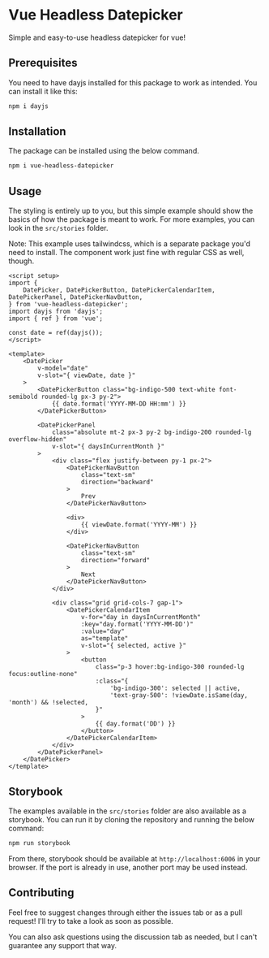 # Vue Headless Datepicker

Simple and easy-to-use headless datepicker for vue!

## Prerequisites

You need to have dayjs installed for this package to work as intended. You can install it like this:

```sh
npm i dayjs
```

## Installation

The package can be installed using the below command.

```sh
npm i vue-headless-datepicker
```

## Usage

The styling is entirely up to you, but this simple example should show the basics of how the package is meant to work. For more examples, you can look in the `src/stories` folder.

Note: This example uses tailwindcss, which is a separate package you'd need to install. The component work just fine with regular CSS as well, though.

```vue
<script setup>
import {
    DatePicker, DatePickerButton, DatePickerCalendarItem, DatePickerPanel, DatePickerNavButton,
} from 'vue-headless-datepicker';
import dayjs from 'dayjs';
import { ref } from 'vue';

const date = ref(dayjs());
</script>

<template>
    <DatePicker
        v-model="date"
        v-slot="{ viewDate, date }"
    >
        <DatePickerButton class="bg-indigo-500 text-white font-semibold rounded-lg px-3 py-2">
            {{ date.format('YYYY-MM-DD HH:mm') }}
        </DatePickerButton>

        <DatePickerPanel
            class="absolute mt-2 px-3 py-2 bg-indigo-200 rounded-lg overflow-hidden"
            v-slot="{ daysInCurrentMonth }"
        >
            <div class="flex justify-between py-1 px-2">
                <DatePickerNavButton
                    class="text-sm"
                    direction="backward"
                >
                    Prev
                </DatePickerNavButton>

                <div>
                    {{ viewDate.format('YYYY-MM') }}
                </div>

                <DatePickerNavButton
                    class="text-sm"
                    direction="forward"
                >
                    Next
                </DatePickerNavButton>
            </div>

            <div class="grid grid-cols-7 gap-1">
                <DatePickerCalendarItem
                    v-for="day in daysInCurrentMonth"
                    :key="day.format('YYYY-MM-DD')"
                    :value="day"
                    as="template"
                    v-slot="{ selected, active }"
                >
                    <button
                        class="p-3 hover:bg-indigo-300 rounded-lg focus:outline-none"
                        :class="{
                            'bg-indigo-300': selected || active,
                            'text-gray-500': !viewDate.isSame(day, 'month') && !selected,
                        }"
                    >
                        {{ day.format('DD') }}
                    </button>
                </DatePickerCalendarItem>
            </div>
        </DatePickerPanel>
    </DatePicker>
</template>
```

## Storybook

The examples available in the `src/stories` folder are also available as a storybook. You can run it by cloning the repository and running the below command:

```sh
npm run storybook
```

From there, storybook should be available at `http://localhost:6006` in your browser. If the port is already in use, another port may be used instead.

## Contributing

Feel free to suggest changes through either the issues tab or as a pull request! I'll try to take a look as soon as possible.

You can also ask questions using the discussion tab as needed, but I can't guarantee any support that way.


